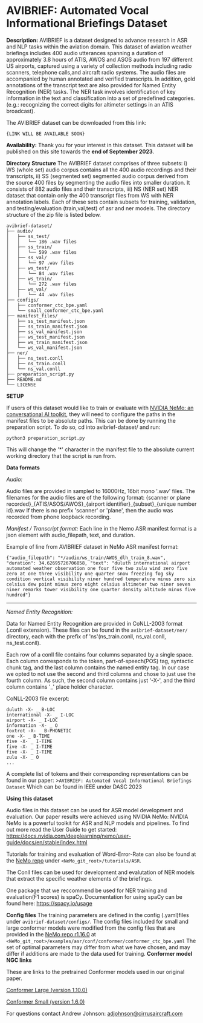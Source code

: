 # AVIBRIEF: Automated Vocal Informational Briefings Dataset 

**Description:** 
AVIBRIEF is a dataset designed to advance research in ASR and NLP tasks within the aviation domain. This dataset of aviation weather briefings includes 400 audio utterances spanning a duration of approximately 3.8 hours of ATIS, AWOS and ASOS audio from 197 different US airports, captured using a variety of collection methods including radio scanners, telephone calls,and aircraft radio systems. The audio files are accompanied by human annotated and verified transcripts. In addition, gold annotations of the transcript text are also provided for Named Entity Recognition (NER) tasks. The NER task involves identification of key information in the text and classification into a set of predefined categories. (e.g.: recognizing the correct digits for altimeter settings in an ATIS broadcast).

The AVIBRIEF dataset can be downloaded from this link:
```
{LINK WILL BE AVAILABLE SOON}
```
**Availability:** Thank you for your interest in this dataset. This dataset will be published on this site towards the **end of September 2023**.

**Directory Structure**
The AVIBRIEF dataset comprises of three subsets: i) WS (whole set) audio corpus contains all the 400 audio recordings and their transcripts, ii) SS (segmented set) segmented audio corpus derived from the source 400 files by segmenting the audio files into smaller duration. It consists of 882 audio files and their transcripts, iii) NS (NER set) NER dataset that contain only the 400 transcript files from WS with NER annotation labels. Each of these sets contain subsets for training, validation, and testing/evaluation (train,val,test) of asr and ner models. The directory structure of the zip file is listed below.
```
avibrief-dataset/
├── audio/
│   ├── ss_test/
│   │   └── 186 .wav files
│   ├── ss_train/
│   │   └── 599 .wav files
│   ├── ss_val/
│   │   └── 97 .wav files
│   ├── ws_test/
│   │   └── 84 .wav files
│   ├── ws_train/
│   │   └── 272 .wav files
│   ├── ws_val/
│   │   └── 44 .wav files
├── configs/
│   ├── conformer_ctc_bpe.yaml
│   └── small_conformer_ctc_bpe.yaml
├── manifest_files/
│   ├── ss_test_manifest.json
│   ├── ss_train_manifest.json
│   ├── ss_val_manifest.json
│   ├── ws_test_manifest.json
│   ├── ws_train_manifest.json
│   └── ws_val_manifest.json
├── ner/
│   ├── ns_test.conll
│   ├── ns_train.conll
│   └── ns_val.conll
├── preparation_script.py
├── README.md
└── LICENSE

```

**SETUP**

If users of this dataset would like to train or evaluate with [NVIDIA NeMo: an conversational AI toolkit](https://developer.nvidia.com/nemo), they will need to configure the paths in the manifest files to be absolute paths. This can be done by running the preparation script. 
To do so, cd into avibrief-dataset/ and run:
```
python3 preparation_script.py
```
This will change the '*' character in the manifest file to the absolute current working directory that the script is run from. 


**Data formats**

*Audio:*

Audio files are provided in sampled to 16000Hz, 16bit mono '.wav' files. The filenames for the audio files are of the following format:
{scanner or plane recorded}\_{ATIS/ASOS/AWOS}\_{airport identifier}\_{subset}\_{unique number id}.wav
If there is no prefix 'scanner' or 'plane', then the audio was recorded from phone loopback recording.

*Manifest / Transcript format:*
Each line in the Nemo ASR manifest format is a json element with audio_filepath, text, and duration.

Example of line from AVIBRIEF dataset in NeMo ASR manifest format:
```
{"audio_filepath": "*/audio/ws_train/AWOS_dlh_train_8.wav", "duration": 34.62695726706858, "text": "duluth international airport automated weather observation one four five two zulu wind zero five zero at one three visibility one quarter snow freezing fog sky condition vertical visibility niner hundred temperature minus zero six celsius dew point minus zero eight celsius altimeter two niner seven niner remarks tower visibility one quarter density altitude minus five hundred"}
```
---
*Named Entity Recognition:*
<!--files for training are provided in folder..... in format... complete token list is given in the paper...-->
Data for Named Entity Recognition are provided in CoNLL-2003 format (.conll extension). These files can be found in the ``avibrief-dataset/ner/`` directory, each with the prefix of 'ns'(ns_train.conll, ns_val.conll, ns_test.conll). 

Each row of a conll file contains four columns separated by a single space. Each column corresponds to the token, part-of-speech(POS) tag, syntactic chunk tag, and the last column contains the named entity tag. In our case we opted to not use the second and third columns and chose to just use the fourth column. As such, the second column contains just '-X-', and the third column contains '_' place holder character. 

CoNLL-2003 file excerpt:

```
duluth -X- _ B-LOC
international -X- _ I-LOC
airport -X- _ I-LOC
information -X- _ O
foxtrot -X- _ B-PHONETIC
one -X- _ B-TIME
five -X- _ I-TIME
five -X- _ I-TIME
five -X- _ I-TIME
zulu -X- _ O
...
```

A complete list of tokens and their corresponding representations can be found in our paper: >``AVIBRIEF: Automated Vocal Informational Briefings Dataset`` Which can be found in IEEE under DASC 2023

**Using this dataset**

Audio files in this dataset can be used for ASR model development and evaluation. Our paper results were achieved using NVIDIA NeMo:
NVIDIA NeMo is a powerful toolkit for ASR and NLP models and pipelines. To find out more read the User Guide to get started: 
https://docs.nvidia.com/deeplearning/nemo/user-guide/docs/en/stable/index.html

Tutorials for training and evaluation of Word-Error-Rate can also be found at the [NeMo repo](https://github.com/NVIDIA/NeMo) under 
``<NeMo_git_root>/tutorials/ASR``.

The Conll files can be used for development and evalutation of NER models that extract the specific weather elements of the briefings.

One package that we reccommend be used for NER training and evaluation(F1 scores) is spaCy. Documentation for using spaCy can be found here: https://spacy.io/usage

**Config files**
The training parameters are defined in the config (.yaml)files under ``avibrief-dataset/configs/``.
The config files included for small and large conformer models were modified from the config files that are provided in the [NeMo repo r1.16.0](https://github.com/NVIDIA/NeMo/tree/r1.16.0) at `` <NeMo_git_root>/examples/asr/conf/conformer/conformer_ctc_bpe.yaml``
The set of optimal parameters may differ from what we have chosen, and may differ if additions are made to the data used for training.
**Conformer model NGC links**

These are links to the pretrained Conformer models used in our original paper.

[Conformer Large (version 1.10.0)](https://catalog.ngc.nvidia.com/orgs/nvidia/teams/nemo/models/stt_en_conformer_ctc_large)

[Conformer Small (version 1.6.0)](https://catalog.ngc.nvidia.com/orgs/nvidia/teams/nemo/models/stt_en_conformer_ctc_small)

For questions contact Andrew Johnson: adjohnson@cirrusaircraft.com
